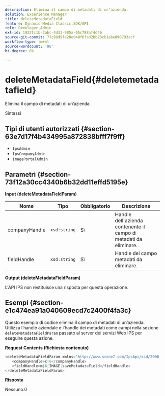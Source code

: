 ```yaml
---
description: Elimina il campo di metadati di un’azienda.
solution: Experience Manager
title: deleteMetadataField
feature: Dynamic Media Classic,SDK/API
role: Developer,Admin
exl-id: 1922fc1b-2abc-4d31-985a-65c788af4d46
source-git-commit: 77c88d5fe20e048f6fad2bb23cb1abe090793acf
workflow-type: tm+mt
source-wordcount: '98'
ht-degree: 8%

---
```


# deleteMetadataField{#deletemetadatafield}

Elimina il campo di metadati di un’azienda.

Sintassi

## Tipi di utenti autorizzati {#section-63e7d17f4b434995a872838bfff7f9ff}

* `IpsAdmin`
* `IpsCompanyAdmin`
* `ImagePortalAdmin`

## Parametri {#section-73f12a30cc4340b6b32dd11effd5195e}

**Input (deleteMetadataFieldParam)**

| Nome | Tipo | Obbligatorio | Descrizione |
|---|---|---|---|
| companyHandle | `xsd:string` | Sì | Handle dell&#39;azienda contenente il campo di metadati da eliminare. |
| fieldHandle | `xsd:string` | Sì | Handle del campo metadati da eliminare. |

**Output (deleteMetadataFieldParam)**

L&#39;API IPS non restituisce una risposta per questa operazione.

## Esempi {#section-e1c474ea91a040609ecd7c2400f4fa3c}

Questo esempio di codice elimina il campo di metadati di un’azienda. Utilizza l’handle aziendale e l’handle dei metadati come campi nella sezione `deleteMetadataFieldParam` passato al server dei servizi Web IPS per eseguire questa azione.

**Request Contents (Richiesta contenuto)**

```java
<deleteMetadataFieldParam xmlns="http://www.scene7.com/IpsApi/xsd/2008-01-15">
   <companyHandle>c|6</companyHandle>
   <fieldHandle>m|6|IMAGE|saveMetadataField</fieldHandle>
</deleteMetadataFieldParam>
```

**Risposta**

Nessuno.0
